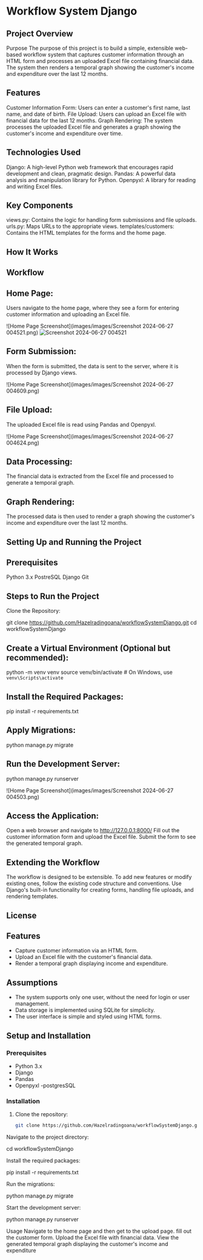 # Workflow System Django

## Project Overview

Purpose
The purpose of this project is to build a simple, extensible web-based workflow system that captures customer information through an HTML form and processes an uploaded Excel file containing financial data. The system then renders a temporal graph showing the customer's income and expenditure over the last 12 months.

## Features
Customer Information Form: Users can enter a customer's first name, last name, and date of birth.
File Upload: Users can upload an Excel file with financial data for the last 12 months.
Graph Rendering: The system processes the uploaded Excel file and generates a graph showing the customer's income and expenditure over time.


## Technologies Used
Django: A high-level Python web framework that encourages rapid development and clean, pragmatic design.
Pandas: A powerful data analysis and manipulation library for Python.
Openpyxl: A library for reading and writing Excel files.


## Key Components
views.py: Contains the logic for handling form submissions and file uploads.
urls.py: Maps URLs to the appropriate views.
templates/customers: Contains the HTML templates for the forms and the home page.


## How It Works

## Workflow

## Home Page:

Users navigate to the home page, where they see a form for entering customer information and uploading an Excel file.

![Home Page Screenshot](images/images/Screenshot 2024-06-27 004521.png)
![Screenshot 2024-06-27 004521](https://github.com/Hazelradingoana/workflowSystemDjango/assets/125089769/f9a376f7-f2fd-4b11-8076-923bc059beb7)


## Form Submission:

When the form is submitted, the data is sent to the server, where it is processed by Django views.

![Home Page Screenshot](images/images/Screenshot 2024-06-27 004609.png)


## File Upload:

The uploaded Excel file is read using Pandas and Openpyxl.

![Home Page Screenshot](images/images/Screenshot 2024-06-27 004624.png)


## Data Processing:

The financial data is extracted from the Excel file and processed to generate a temporal graph.

## Graph Rendering:

The processed data is then used to render a graph showing the customer's income and expenditure over the last 12 months.

## Setting Up and Running the Project

## Prerequisites
Python 3.x
PostreSQL
Django
Git


## Steps to Run the Project

Clone the Repository:

git clone https://github.com/Hazelradingoana/workflowSystemDjango.git
cd workflowSystemDjango


## Create a Virtual Environment (Optional but recommended):

python -m venv venv
source venv/bin/activate  # On Windows, use `venv\Scripts\activate`

## Install the Required Packages:

pip install -r requirements.txt
## Apply Migrations:

python manage.py migrate

## Run the Development Server:

python manage.py runserver

![Home Page Screenshot](images/images/Screenshot 2024-06-27 004503.png)


## Access the Application:

Open a web browser and navigate to http://127.0.0.1:8000/
Fill out the customer information form and upload the Excel file.
Submit the form to see the generated temporal graph.


## Extending the Workflow

The workflow is designed to be extensible. To add new features or modify existing ones, follow the existing code structure and conventions. Use Django's built-in functionality for creating forms, handling file uploads, and rendering templates.

## License









## Features

- Capture customer information via an HTML form.
- Upload an Excel file with the customer's financial data.
- Render a temporal graph displaying income and expenditure.

## Assumptions

- The system supports only one user, without the need for login or user management.
- Data storage is implemented using SQLite for simplicity.
- The user interface is simple and styled using HTML forms.

## Setup and Installation

### Prerequisites

- Python 3.x
- Django
- Pandas
- Openpyxl
-postgresSQL

### Installation

1. Clone the repository:
   ```bash
   git clone https://github.com/Hazelradingoana/workflowSystemDjango.git


Navigate to the project directory:


cd workflowSystemDjango


Install the required packages:

pip install -r requirements.txt


Run the migrations:

python manage.py migrate


Start the development server:

python manage.py runserver


Usage
Navigate to the home page and then get to the upload page.
fill out the customer form.
Upload the Excel file with financial data.
View the generated temporal graph displaying the customer's income and expenditure
